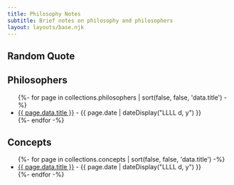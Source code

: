 ```yaml
---
title: Philosophy Notes
subtitle: Brief notes on philosophy and philosophers
layout: layouts/base.njk
---
```

## Random Quote

## Philosophers
<ul class="listing">
{%- for page in collections.philosophers | sort(false, false, 'data.title')  -%}
  <li>
    <a href="{{ page.url }}">{{ page.data.title }}</a> -
    <time datetime="{{ page.date }}">{{ page.date | dateDisplay("LLLL d, y") }}</time>
  </li>
{%- endfor -%}
</ul>

## Concepts
<ul class="listing">
{%- for page in collections.concepts | sort(false, false, 'data.title') -%}
  <li>
    <a href="{{ page.url }}">{{ page.data.title }}</a> -
    <time datetime="{{ page.date }}">{{ page.date | dateDisplay("LLLL d, y") }}</time>
  </li>
{%- endfor -%}
</ul>